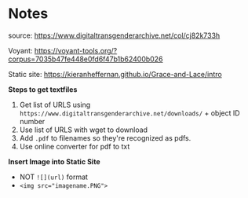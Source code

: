 # Notes
source: https://www.digitaltransgenderarchive.net/col/cj82k733h

Voyant: https://voyant-tools.org/?corpus=7035b47fe448e0fd6f47b1b62400b026

Static site: https://kieranheffernan.github.io/Grace-and-Lace/intro

**Steps to get textfiles**
1. Get list of URLS using `https://www.digitaltransgenderarchive.net/downloads/` + object ID number
1. Use list of URLS with wget to download
1. Add `.pdf` to filenames so they're recognized as pdfs.
1. Use online converter for pdf to txt

**Insert Image into Static Site**
* NOT `![](url)` format
* `<img src="imagename.PNG">`
